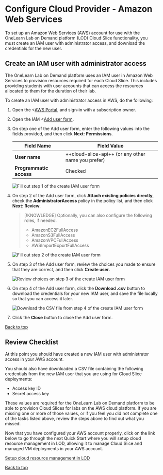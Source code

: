# Configure Cloud Provider - Amazon Web Services

To set up an Amazon Web Services (AWS) account for use with the OneLearn Lab on Demand platform (LOD) Cloud Slice functionality, you must create an IAM user with administrator access, and download the credentials for the new user.

## Create an IAM user with administrator access

The OneLearn Lab on Demand platform uses an IAM user in Amazon Web Services to provision resources required for each Cloud Slice. This includes providing students with user accounts that can access the resources allocated to them for the duration of their lab.

To create an IAM user with administrator access in AWS, do the following:

1. Open the <[AWS Portal](https://console.aws.amazon.com/console/home), and sign-in with a subscription owner.
1. Open the IAM <[Add user form](https://console.aws.amazon.com/iam/home#/users$new).
1. On step one of the Add user form, enter the following values into the fields provided, and then click **Next: Permissions**.

    |Field Name|Field Value|
    |--|--|
    |**User name**|++cloud-slice-api++ (or any other name you prefer)|
    |**Programmatic access**|Checked|

    ![Fill out step 1 of the create IAM user form](images/aws-create-iam-user-step-1.png)

1. On step 2 of the Add user form, click **Attach existing policies directly**, check the **AdministratorAccess** policy in the policy list, and then click **Next: Review**.

    >[!KNOWLEDGE] Optionally, you can also configure the following roles, if needed. 
    > - AmazonEC2FullAccess
    > - AmazonS3FullAccess
    > - AmazonVPCFullAccess
    > - AWSImportExportFullAccess


    ![Fill out step 2 of the create IAM user form](images/aws-create-iam-user-step-2.png)

1. On step 3 of the Add user form, review the choices you made to ensure that they are correct, and then click **Create user**.

    ![Review choices on step 3 of the create IAM user form](images/aws-create-iam-user-step-3.png)

1. On step 4 of the Add user form, click the **Download .csv** button to download the credentials for your new IAM user, and save the file locally so that you can access it later.

    ![Download the CSV file from step 4 of the create IAM user form](images/aws-create-iam-user-step-4.png)

1. Click the **Close** button to close the Add user form.

[Back to top][back-to-top]

## Review Checklist

At this point you should have created a new IAM user with administrator access in your AWS account.

You should also have downloaded a CSV file containing the following credentials from the new IAM user that you are using for Cloud Slice deployments:

- Access key ID
- Secret access key

These values are required for the OneLearn Lab on Demand platform to be able to provision Cloud Slices for labs on the AWS cloud platform. If you are missing one or more of those values, or if you feel you did not complete one of the tasks listed above, review the steps above to find out what you missed.

Now that you have configured your AWS account properly, click on the link below to go through the next Quick Start where you will setup cloud resource management in LOD, allowing it to manage Cloud Slice and managed VM deployments in your AWS account.

[Setup cloud resource management in LOD](setup-cloud-resource-management-aws.md)

[Back to top][back-to-top]

[back-to-top]: #cloud-slice-quick-start---configure-cloud-provider---amazon-web-services "Return to the top of the document"